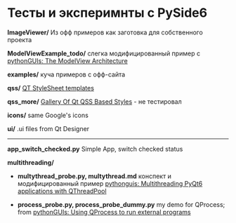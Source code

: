 # Тесты и эксперимнты с PySide6

**ImageViewer/** Из офф примеров как заготовка для собственного проекта

**ModelViewExample_todo/** слегка модифицированный пример с [pythonGUIs: The ModelView Architecture](https://www.pythonguis.com/tutorials/pyqt6-modelview-architecture/)

**examples/** куча примеров с офф-сайта

**qss/** [QT StyleSheet templates](https://github.com/GTRONICK/QSS)

**qss_more/** [Gallery Of Qt QSS Based Styles](https://qss-stock.devsecstudio.com/templates.php) - не тестировал

**icons/** same Google's icons

**ui/** .ui files from Qt Designer

----

**app_switch_checked.py** Simple App, switch checked status

**multithreading/**

- **multythread_probe.py, multythread️.md** конспект и модифицированный пример [pythonguis: Multithreading PyQt6 applications with QThreadPool](https://www.pythonguis.com/tutorials/multithreading-pyqt6-applications-qthreadpool/)

- **process_probe.py, process_probe_dummy.py** my demo for QProcess; from [pythonGUIs: Using QProcess to run external programs](https://www.pythonguis.com/tutorials/pyqt6-qprocess-external-programs/)